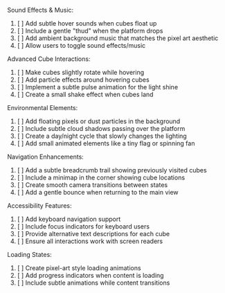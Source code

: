 Sound Effects & Music:


1. [ ] Add subtle hover sounds when cubes float up
2. [ ] Include a gentle "thud" when the platform drops
3. [ ] Add ambient background music that matches the pixel art aesthetic
4. [ ] Allow users to toggle sound effects/music


Advanced Cube Interactions:


1. [ ] Make cubes slightly rotate while hovering
2. [ ] Add particle effects around hovering cubes
3. [ ] Implement a subtle pulse animation for the light shine
4. [ ] Create a small shake effect when cubes land


Environmental Elements:


1. [ ] Add floating pixels or dust particles in the background
2. [ ] Include subtle cloud shadows passing over the platform
3. [ ] Create a day/night cycle that slowly changes the lighting
4. [ ] Add small animated elements like a tiny flag or spinning fan


Navigation Enhancements:


1. [ ] Add a subtle breadcrumb trail showing previously visited cubes
2. [ ] Include a minimap in the corner showing cube locations
3. [ ] Create smooth camera transitions between states
4. [ ] Add a gentle bounce when returning to the main view


Accessibility Features:

1. [ ] Add keyboard navigation support
2. [ ] Include focus indicators for keyboard users
3. [ ] Provide alternative text descriptions for each cube
4. [ ] Ensure all interactions work with screen readers


Loading States:

1. [ ] Create pixel-art style loading animations
2. [ ] Add progress indicators when content is loading
3. [ ] Include subtle animations while content transitions